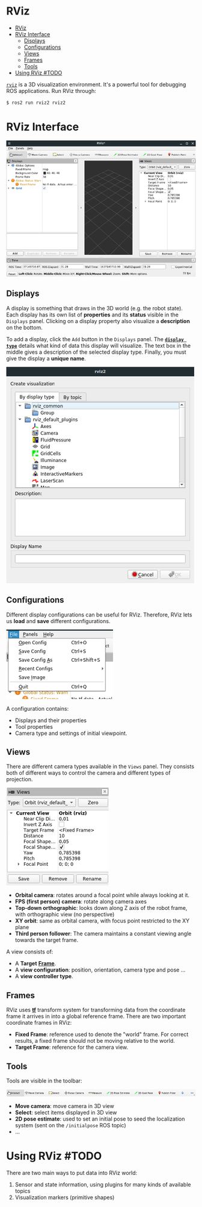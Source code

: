 # RViz
- [RViz](#rviz)
- [RViz Interface](#rviz-interface)
  - [Displays](#displays)
  - [Configurations](#configurations)
  - [Views](#views)
  - [Frames](#frames)
  - [Tools](#tools)
- [Using RViz #TODO](#using-rviz-todo)

[`rviz`](http://wiki.ros.org/rviz/UserGuide) is a 3D visualization environment. It's a powerful tool for debugging ROS applications. Run RViz through:
```powershell
$ ros2 run rviz2 rviz2
```

# RViz Interface
![rviz2_main](../images/rviz2_main.png)

## Displays
A display is something that draws in the 3D world (e.g. the robot state). Each display has its own list of **properties** and its **status** visible in the `Displays` panel. Clicking on a display property also visualize a **description** on the bottom.

To add a display, click the `Add` button in the `Displays` panel. The [**`display type`**](http://wiki.ros.org/rviz/UserGuide#Built-in_Display_Types) details what kind of data this display will visualize. The text box in the middle gives a description of the selected display type. Finally, you must give the display a **unique name**.

  
![rviz2_addDisplay](../images/rviz2_addDisplay.png)


## Configurations
Different display configurations can be useful for RViz. Therefore, RViz lets us **load** and **save** different configurations.

![rviz2_menu](../images/rviz2_menu.png)

A configuration contains:
- Displays and their properties
- Tool properties
- Camera type and settings of initial viewpoint.

## Views
There are different camera types available in the `Views` panel. They consists both of different ways to control the camera and different types of projection.

![rviz2_views_menu](../images/rviz2_views.png)

- **Orbital camera**: rotates around a focal point while always looking at it.
- **FPS (first person) camera**: rotate along camera axes
- **Top-down orthographic**: looks down along Z axis of the robot frame, with orthographic view (no perspective)
- **XY orbit**: same as orbital camera, with focus point restricted to the XY plane
- **Third person follower**: The camera maintains a constant viewing angle towards the target frame.

A view consists of:
- A **Target** [**Frame**](#frames).
- A **view configuration**: position, orientation, camera type and pose ...
- A **view controller type**.

## Frames
RViz uses [**tf**](#) transform system for transforming data from the coordinate frame it arrives in into a global reference frame. There are two important coordinate frames in RViz:
- **Fixed Frame**: reference used to denote the "world" frame. For correct results, a fixed frame should not be moving relative to the world.
- **Target Frame**: reference for the camera view.

## Tools
Tools are visible in the toolbar:

![toolbar](../images/rviz2_toolbar.png)

- **Move camera**: move camera in 3D view
- **Select**: select items displayed in 3D view
- **2D pose estimate**: used to set an initial pose to seed the localization system (sent on the `/initialpose` ROS topic)
- ...


# Using RViz #TODO
There are two main ways to put data into RViz world:
1. Sensor and state information, using plugins for many kinds of available topics 
2. Visualization markers (primitive shapes)
